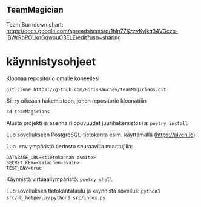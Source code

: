 ## TeamMagician

Team Burndown chart: https://docs.google.com/spreadsheets/d/1hln77KzzvKvjkq34VGczo-jBWrRoPOLknGqwouO3ELE/edit?usp=sharing

# käynnistysohjeet

Kloonaa repositorio omalle koneellesi

`git clone https://github.com/BorisBanchev/teamMagicians.git`

Siirry oikeaan hakemistoon, johon repositorio kloonattiin

`cd teamMagicians`

Alusta projekti ja asenna riippuvuudet juurihakemistossa:
`poetry install`

Luo sovellukseen PostgreSQL-tietokanta esim. käyttämällä (https://aiven.io)

Luo .env ympäristö tiedosto seuraavilla muuttujilla:

`DATABASE_URL=<tietokannan osoite>`  
`SECRET_KEY=<salainen-avain>`  
`TEST_ENV=true`

Käynnistä virtuaaliympäristö:
`poetry shell`

Luo sovelluksen tietokantataulu ja käynnistä sovellus:
`python3 src/db_helper.py`
`python3 src/index.py`
